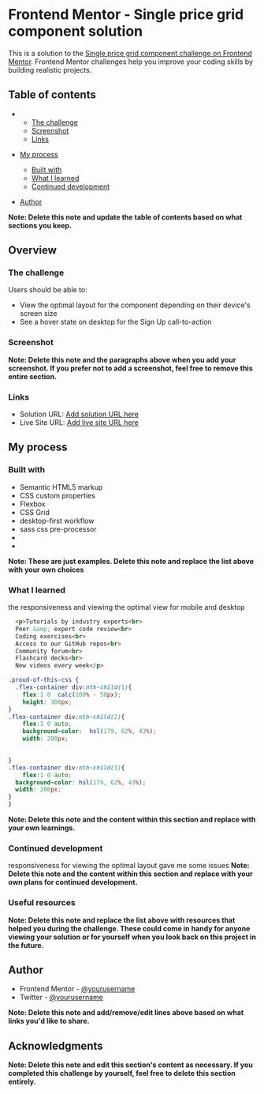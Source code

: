 # Frontend Mentor - Single price grid component solution

This is a solution to the [Single price grid component challenge on Frontend Mentor](https://www.frontendmentor.io/challenges/single-price-grid-component-5ce41129d0ff452fec5abbbc). Frontend Mentor challenges help you improve your coding skills by building realistic projects. 

## Table of contents

- 
  - [The challenge](#the-challenge)
  - [Screenshot](#screenshot)
  - [Links](#links)
- [My process](#my-process)
  - [Built with](#built-with)
  - [What I learned](#what-i-learned)
  - [Continued development](#continued-development)
  
- [Author](#author)


**Note: Delete this note and update the table of contents based on what sections you keep.**

## Overview

### The challenge

Users should be able to:

- View the optimal layout for the component depending on their device's screen size
- See a hover state on desktop for the Sign Up call-to-action

### Screenshot





**Note: Delete this note and the paragraphs above when you add your screenshot. If you prefer not to add a screenshot, feel free to remove this entire section.**

### Links

- Solution URL: [Add solution URL here](https://github.com/kuntapresley/single-price-grid.git)
- Live Site URL: [Add live site URL here](https://kuntapresley.github.io/single-price-grid/)

## My process

### Built with

- Semantic HTML5 markup
- CSS custom properties
- Flexbox
- CSS Grid
- desktop-first workflow
- sass css pre-processor
- 
- 

**Note: These are just examples. Delete this note and replace the list above with your own choices**

### What I learned



the responsiveness and viewing the optimal view for mobile and desktop

```html
  <p>Tutorials by industry experts<br>
  Peer &amp; expert code review<br>
  Coding exercises<br>
  Access to our GitHub repos<br>
  Community forum<br>
  Flashcard decks<br>
  New videos every week</p>
```
```css
.proud-of-this-css {
  .flex-container div:nth-child(1){
    flex:1 0  calc(100% - 50px);
    height: 300px;
}
.flex-container div:nth-child(2){
    flex:1 0 auto;
    background-color:  hsl(179, 62%, 43%);
    width: 200px;

    
}
.flex-container div:nth-child(3){
    flex:1 0 auto;
  background-color: hsl(179, 62%, 43%);
  width: 200px;
}
}
```




**Note: Delete this note and the content within this section and replace with your own learnings.**

### Continued development


responsiveness for viewing the optimal layout gave me some issues
**Note: Delete this note and the content within this section and replace with your own plans for continued development.**

### Useful resources



**Note: Delete this note and replace the list above with resources that helped you during the challenge. These could come in handy for anyone viewing your solution or for yourself when you look back on this project in the future.**

## Author


- Frontend Mentor - [@yourusername](ifeanyipresley)
- Twitter - [@yourusername](@legend-of-kunta)

**Note: Delete this note and add/remove/edit lines above based on what links you'd like to share.**

## Acknowledgments



**Note: Delete this note and edit this section's content as necessary. If you completed this challenge by yourself, feel free to delete this section entirely.**

